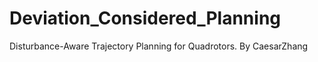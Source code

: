 # Deviation_Considered_Planning
Disturbance-Aware Trajectory Planning for Quadrotors. By CaesarZhang
